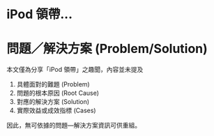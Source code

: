 # iPod 領帶... 

# 問題／解決方案 (Problem/Solution)

本文僅為分享「iPod 領帶」之趣聞，內容並未提及  
1. 具體面對的難題 (Problem)  
2. 問題的根本原因 (Root Cause)  
3. 對應的解決方案 (Solution)  
4. 實際效益或成效指標 (Cases)  

因此，無可依據的問題—解決方案資訊可供重組。